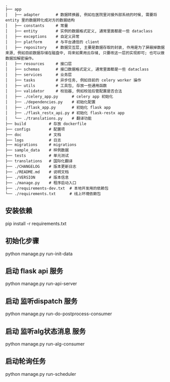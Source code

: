 ```commandline
.
├── app
│   ├── adapter       # 数据转换器, 例如在医院里对接外部系统的时候, 需要将 entity 里的数据转化成对方的数据结构 
│   ├── constants     # 常量
│   ├── entity        # 实例的数据格式定义, 通常里面都是一些 dataclass
│   ├── exceptions    # 自定义异常
│   ├── platform      # 与平台通信的 client
│   ├── repository    # 数据交互层, 主要是数据存取的封装, 作用是为了屏蔽掉数据来源, 例如目前数据存储在磁盘中, 将来如果用云存储, 只要改这一层的实现即可; 也可以做数据加解密操作。
│   ├── resources     # 接口层
│   ├── schemas       # 接口数据格式定义, 通常里面都是一些 dataclass
│   ├── services      # 业务层
│   ├── tasks         # 异步任务, 例如目前的 celery worker 操作
│   ├── utils         # 工具包, 存放一些通用函数
│   ├── validator     # 校验器, 例如校验后管配置是否合法
│   ├── ./celery_app.py      # celery app 初始化
│   ├── ./dependencies.py    # 初始化配置
│   ├── ./flask_app.py       # 初始化 flask app
│   ├── ./flask_restx_api.py # 初始化 flask-restx app
│   └── ./translations.py    # 翻译功能
├── build          # 存放 dockerfile 
├── configs        # 配置项
├── doc            # 文档
├── logs           # 日志
├── migrations     # migrations
├── sample_data    # 样例数据
├── tests          # 单元测试
├── translations   # 国际化翻译
├── ./CHANGELOG    # 版本更新日志
├── ./README.md    # 说明文档
├── ./VERSION      # 版本信息
├── ./manage.py    # 程序启动入口
├── ./requirements-dev.txt  # 本地开发用的依赖包
└── ./requirements.txt      # 线上环境依赖包
```
## 安装依赖
pip install -r requirements.txt

## 初始化步骤
python manage.py run-init-data

## 启动 flask api 服务
python manage.py run-api-server

## 启动 监听dispatch 服务
python manage.py run-do-postprocess-consumer

## 启动 监听alg状态消息 服务
python manage.py run-alg-consumer

## 启动轮询任务
python manage.py run-scheduler
